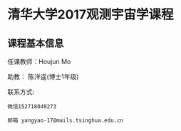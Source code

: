 # 清华大学2017观测宇宙学课程 

## 课程基本信息 
任课教师：Houjun Mo 

助教： 陈洋遥(博士1年级) 

联系方式:  

    微信152718049273 

    邮箱 yangyao-17@mails.tsinghua.edu.cn



